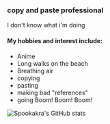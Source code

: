 ### copy and paste professional
I don't know what i'm doing 


#### My hobbies and interest include:
- Anime 
- Long walks on the beach
- Breathing air 
- copying
- pasting
- making bad "references"
- going Boom! Boom! Boom!



![Spookakra's GitHub stats](https://github-readme-stats.vercel.app/api?username=Spookakra&show_icons=true&theme=dracula)


